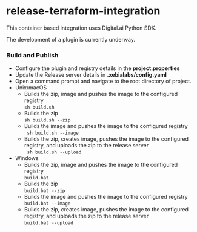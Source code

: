# release-terraform-integration
This container based integration uses Digital.ai Python SDK.

The development of a plugin is currently underway.

### Build and Publish

* Configure the plugin and registry details in the **project.properties**
* Update the Release server details in **.xebialabs/config.yaml**
* Open a command prompt and navigate to the root directory of project.
* Unix/macOS  
  * Builds the zip, image and pushes the image to the configured registry  
  ``` sh build.sh ``` 
  * Builds the zip  
  ``` sh build.sh --zip ``` 
  * Builds the image and pushes the image to the configured registry  
   ```  sh build.sh --image ```
  * Builds the zip, creates image, pushes the image to the configured registry, and uploads the zip to the release server  
   ```  sh build.sh --upload ```
* Windows  
  * Builds the zip, image and pushes the image to the configured registry  
  ``` build.bat ``` 
  * Builds the zip  
  ``` build.bat --zip ``` 
  * Builds the image and pushes the image to the configured registry  
  ``` build.bat --image ```
  * Builds the zip, creates image, pushes the image to the configured registry, and uploads the zip to the release server  
  ``` build.bat --upload ```